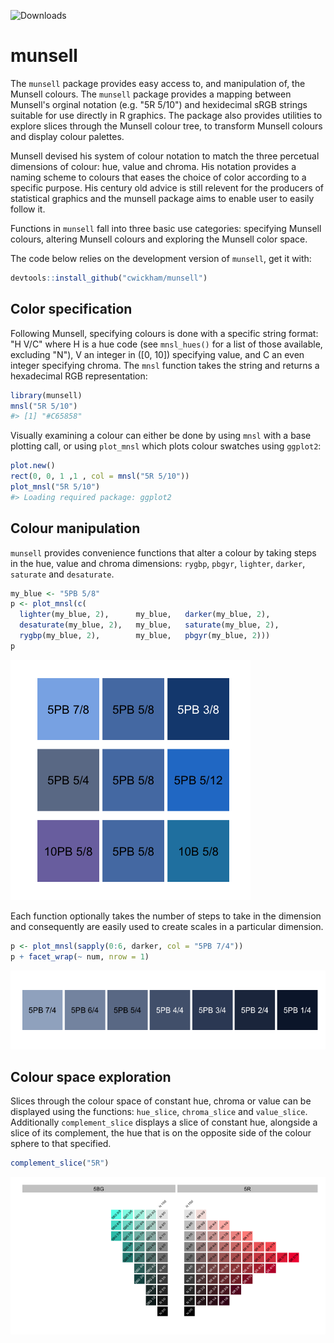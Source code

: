 <!-- README.md is generated from README.Rmd. Please edit that file -->
![Downloads](http://cranlogs.r-pkg.org/badges/last-week/munsell)

munsell
=======

The `munsell` package provides easy access to, and manipulation of, the Munsell colours. The `munsell` package provides a mapping between Munsell's orginal notation (e.g. "5R 5/10") and hexidecimal sRGB strings suitable for use directly in R graphics. The package also provides utilities to explore slices through the Munsell colour tree, to transform Munsell colours and display colour palettes.

Munsell devised his system of colour notation to match the three percetual dimensions of colour: hue, value and chroma. His notation provides a naming scheme to colours that eases the choice of color according to a specific purpose. His century old advice is still relevent for the producers of statistical graphics and the munsell package aims to enable user to easily follow it.

Functions in `munsell` fall into three basic use categories: specifying Munsell colours, altering Munsell colours and exploring the Munsell color space.

The code below relies on the development version of `munsell`, get it with:

``` r
devtools::install_github("cwickham/munsell")
```

Color specification
-------------------

Following Munsell, specifying colours is done with a specific string format: "H V/C" where H is a hue code (see `mnsl_hues()` for a list of those available, excluding "N"), V an integer in \([0, 10]\) specifying value, and C an even integer specifying chroma. The `mnsl` function takes the string and returns a hexadecimal RGB representation:

``` r
library(munsell)
mnsl("5R 5/10")
#> [1] "#C65858"
```

Visually examining a colour can either be done by using `mnsl` with a base plotting call, or using `plot_mnsl` which plots colour swatches using `ggplot2`:

``` r
plot.new()
rect(0, 0, 1 ,1 , col = mnsl("5R 5/10"))
plot_mnsl("5R 5/10")
#> Loading required package: ggplot2
```

Colour manipulation
-------------------

`munsell` provides convenience functions that alter a colour by taking steps in the hue, value and chroma dimensions: `rygbp`, `pbgyr`, `lighter`, `darker`, `saturate` and `desaturate`.

``` r
my_blue <- "5PB 5/8"
p <- plot_mnsl(c(
  lighter(my_blue, 2),      my_blue,   darker(my_blue, 2),
  desaturate(my_blue, 2),   my_blue,   saturate(my_blue, 2),
  rygbp(my_blue, 2),        my_blue,   pbgyr(my_blue, 2)))
p
```

![](READMEimages/manipulate-blue-1.png)

Each function optionally takes the number of steps to take in the dimension and consequently are easily used to create scales in a particular dimension.

``` r
p <- plot_mnsl(sapply(0:6, darker, col = "5PB 7/4"))
p + facet_wrap(~ num, nrow = 1)
```

![](READMEimages/palette-1.png)

Colour space exploration
------------------------

Slices through the colour space of constant hue, chroma or value can be displayed using the functions: `hue_slice`, `chroma_slice` and `value_slice`. Additionally `complement_slice` displays a slice of constant hue, alongside a slice of its complement, the hue that is on the opposite side of the colour sphere to that specified.

``` r
complement_slice("5R")
```

![](READMEimages/complement-slice-1.png)
